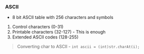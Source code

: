 
### ASCII
- 8 bit ASCII table with 256 characters and symbols
1. Control characters (0-31)
2. Printable characters (32-127) - This is enough
3. Extended ASCII codes (128-255)
> Converting char to ASCII - ```int ascii = (int)str.charAt(i);```

